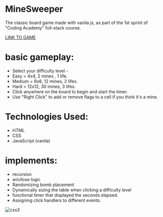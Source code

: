 # MineSweeper
The classic board game made with vanila js, as part of the 1st sprint of "Coding Academy" full-stack course.

<a href="https://eylonf.github.io/MineSweeper/" target="blank">LINK TO GAME</a>

# basic gameplay:
- Select your difficulty level -
- Easy = 4x4, 2 mines , 1 life.
- Medium = 8x8, 12 mines, 2 lifes.
- Hard = 12x12, 30 mines, 3 lifes.
- Click anywhere on the board to begin and start the timer. 
- Use "Right Click" to add or remove flags to a cell if you think it's a mine.

# Technologies Used:
- HTML
- CSS
- JavaScript (vanila)

# implements:
- recursion
- win/lose logic
- Randomizing bomb placement
- Dynamically sizing the table when clicking a difficulty level
- functional timer that displayed the seconds elapsed.
- Assigning click handlers to different events.


<img src="https://res.cloudinary.com/eylonf/image/upload/v1647339368/%D7%A6%D7%99%D7%9C%D7%95%D7%9D_%D7%9E%D7%A1%D7%9A_nfulqc.png" alt="css3"/>
